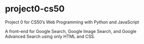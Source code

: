 # project0-cs50
Project 0 for CS50’s Web Programming with Python and JavaScript

A front-end for Google Search, Google Image Search, and Google Advanced Search using only HTML and CSS.
